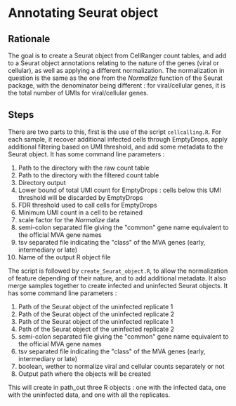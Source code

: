 # Annotating Seurat object

## Rationale
The goal is to create a Seurat object from CellRanger count tables, and add to a Seurat object annotations relating to the nature of the genes (viral or cellular), as well as applying a different normalization. The normalization in question is the same as the one from the _Normalize_ function of the Seurat package, with the denominator being different : for viral/cellular genes, it is the total number of UMIs for viral/cellular genes.

## Steps

There are two parts to this, first is the use of the script ``cellcalling.R``. For each sample, it recover additional infected cells through EmptyDrops, apply additional filtering based on UMI threshold, and add some metadata to the Seurat object. It has some command line parameters :
1. Path to the directory with the raw count table
2. Path to the directory with the filtered count table
3. Directory output
4. Lower bound of total UMI count for EmptyDrops : cells below this UMI threshold will be discarded by EmptyDrops
5. FDR threshold used to call cells for EmptyDrops
6. Minimum UMI count in a cell to be retained
7. scale factor for the _Normalize_ data
8. semi-colon separated file giving the "common" gene name equivalent to the official MVA gene names
9. tsv separated file indicating the "class" of the MVA genes (early, intermediary or late)
10. Name of the output R object file

The script is followed by ``create_Seurat_object.R``, to allow the normalization of feature depending of their nature, and to add additional metadata. It also merge samples together to create infected and uninfected Seurat objects. It has some command line parameters :
1. Path of the Seurat object of the uninfected replicate 1
2. Path of the Seurat object of the uninfected replicate 2
3. Path of the Seurat object of the uninfected replicate 1
4. Path of the Seurat object of the uninfected replicate 2
5. semi-colon separated file giving the "common" gene name equivalent to the official MVA gene names
6. tsv separated file indicating the "class" of the MVA genes (early, intermediary or late)
7. boolean, wether to normalize viral and cellular counts separately or not
8. Output path where the objects will be created

This will create in path_out three R objects : one with the infected data, one with the uninfected data, and one with all the replicates.
